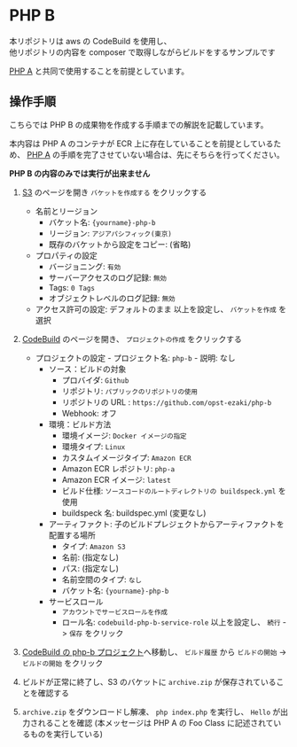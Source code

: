 # PHP B

本リポジトリは aws の CodeBuild を使用し、  
他リポジトリの内容を composer で取得しながらビルドをするサンプルです

[PHP A](https://github.com/opst-ezaki/php-a) と共同で使用することを前提としています。

## 操作手順

こちらでは PHP B の成果物を作成する手順までの解説を記載しています。

本内容は PHP A のコンテナが ECR 上に存在していることを前提としているため、 [PHP A](https://github.com/opst-ezaki/php-a) の手順を完了させていない場合は、先にそちらを行ってください。

**PHP B の内容のみでは実行が出来ません**

1. [S3](https://s3.console.aws.amazon.com/s3/home?region=ap-northeast-1) のページを開き `バケットを作成する` をクリックする
    - 名前とリージョン
        - バケット名: `{yourname}-php-b`
        - リージョン: `アジアパシフィック(東京)`
        - 既存のバケットから設定をコピー: (省略)
    -  プロパティの設定
        - バージョニング: `有効`
        - サーバーアクセスのログ記録: `無効`
        - Tags: `0 Tags`
        - オブジェクトレベルのログ記録: `無効`
    - アクセス許可の設定: デフォルトのまま
    以上を設定し、 `バケットを作成` を選択

1. [CodeBuild](https://ap-northeast-1.console.aws.amazon.com/codebuild/home?region=ap-northeast-1#/projects) のページを開き、 `プロジェクトの作成` をクリックする
    - プロジェクトの設定
            - プロジェクト名: `php-b`
            - 説明: なし
        - ソース：ビルドの対象
            - プロバイダ: `Github`
            - リポジトリ: `パブリックのリポジトリの使用`
            - リポジトリの URL : `https://github.com/opst-ezaki/php-b`
            - Webhook: オフ
        - 環境：ビルド方法
            - 環境イメージ: `Docker イメージの指定`
            - 環境タイプ: `Linux`
            - カスタムイメージタイプ: `Amazon ECR`
            - Amazon ECR レポジトリ: `php-a`
            - Amazon ECR イメージ: `latest`
            - ビルド仕様: `ソースコードのルートディレクトリの buildspeck.yml` を使用
            - buildspeck 名: buildspec.yml (変更なし)
        - アーティファクト: 子のビルドプレジェクトからアーティファクトを配置する場所
            - タイプ: `Amazon S3`
            - 名前: (指定なし)
            - パス: (指定なし)
            - 名前空間のタイプ: `なし`
            - バケット名: `{yourname}-php-b`
        - サービスロール
            - `アカウントでサービスロールを作成`
            - ロール名: `codebuild-php-b-service-role`
        以上を設定し、 `続行` -> `保存` をクリック

1. [CodeBuild の php-b プロジェクト](https://ap-northeast-1.console.aws.amazon.com/codebuild/home?region=ap-northeast-1#/projects/php-b/view)へ移動し、 `ビルド履歴` から `ビルドの開始` -> `ビルドの開始` をクリック

1. ビルドが正常に終了し、S3 のバケットに `archive.zip` が保存されていることを確認する

1. `archive.zip` をダウンロードし解凍、 `php index.php` を実行し、 `Hello` が出力されることを確認 (本メッセージは PHP A の Foo Class に記述されているものを実行している)